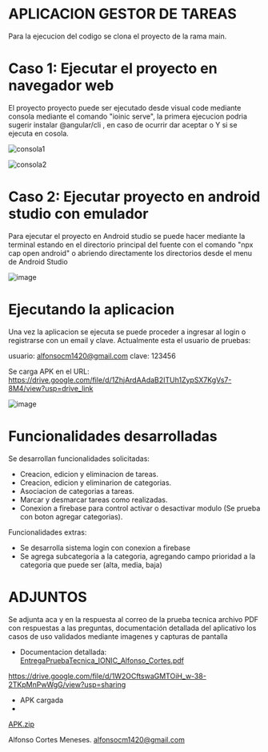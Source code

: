 # APLICACION GESTOR DE TAREAS




Para la ejecucion del codigo  se  clona el proyecto de la rama main.

# Caso 1:  Ejecutar el proyecto en navegador web 

El proyecto proyecto puede ser ejecutado desde visual code mediante consola mediante el comando "ioinic serve", la primera ejecucion podria sugerir instalar @angular/cli , en caso de ocurrir dar aceptar o Y si se ejecuta en cosola.


![consola1](https://github.com/user-attachments/assets/abaf0d6d-9830-43b7-acb4-50363752625e)


![consola2](https://github.com/user-attachments/assets/8050fc2e-ef14-4fc0-9a25-4cc83b97022f)


# Caso 2: Ejecutar proyecto en android studio con emulador 

Para ejecutar el proyecto en Android studio se puede hacer mediante la terminal estando en el directorio  principal del fuente con el comando 
"npx cap open android"  o abriendo directamente los directorios desde el menu de Android Studio 

![image](https://github.com/user-attachments/assets/c748b48d-187f-4ed0-a916-c5612257eab7)

# Ejecutando la aplicacion 

Una vez la aplicacion se ejecuta se puede proceder a ingresar al login o registrarse con un email y clave.
Actualmente esta el usuario de pruebas:

usuario: alfonsocm1420@gmail.com
clave: 123456


Se carga APK en el URL: https://drive.google.com/file/d/1ZhjArdAAdaB2ITUh1ZypSX7KgVs7-8M4/view?usp=drive_link



![image](https://github.com/user-attachments/assets/5ab52ecc-fed0-4af5-9938-c4cb8d6dd0f6)


# Funcionalidades desarrolladas 

Se desarrollan funcionalidades solicitadas: 

* Creacion, edicion y eliminacion de tareas.
* Creacion, edicion y eliminarion de categorias.
* Asociacion de categorias a tareas.
* Marcar y desmarcar tareas como realizadas.
* Conexion a firebase para control activar o desactivar modulo (Se prueba con boton agregar categorias).

Funcionalidades extras: 
*  Se desarrolla sistema login con conexion a firebase
*  Se agrega subcategoria a la categoria, agregando campo  prioridad a la categoria que puede ser (alta, media, baja)



# ADJUNTOS

Se adjunta aca y en la respuesta al correo de la prueba tecnica archivo PDF con respuestas a las preguntas, documentación detallada del aplicativo los casos de uso validados mediante imagenes y capturas de pantalla 




* Documentacion detallada: 
 [EntregaPruebaTecnica_IONIC_Alfonso_Cortes.pdf](https://github.com/user-attachments/files/18018023/EntregaPruebaTecnica_IONIC_Alfonso_Cortes.pdf)

https://drive.google.com/file/d/1W2OCftswaGMTOiH_w-38-2TKpMnPwWgG/view?usp=sharing

* APK cargada
* 
[APK.zip](https://github.com/user-attachments/files/18017914/APK.zip)



Alfonso Cortes Meneses. 
alfonsocm1420@gmail.com









